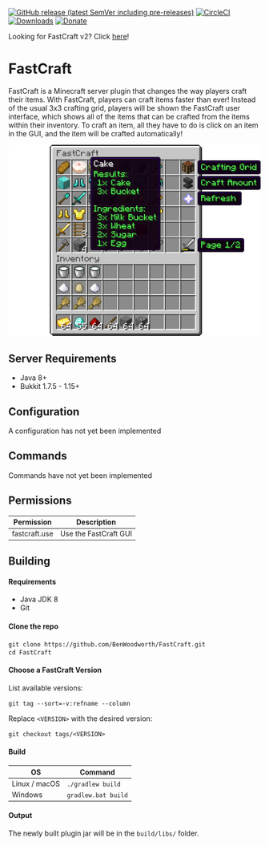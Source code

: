 [![GitHub release (latest SemVer including pre-releases)](https://img.shields.io/github/v/release/BenWoodworth/FastCraft?include_prereleases)](https://github.com/BenWoodworth/FastCraft/releases)
[![CircleCI](https://img.shields.io/circleci/build/github/BenWoodworth/FastCraft/master)](https://circleci.com/gh/BenWoodworth/FastCraft/)
[![Downloads](https://img.shields.io/github/downloads/BenWoodworth/FastCraft/total.svg)](https://github.com/BenWoodworth/FastCraft/releases)
[![Donate](https://img.shields.io/badge/Donate-PayPal-yellow)](https://paypal.me/BenWoodworth)

Looking for FastCraft v2? Click [here](https://github.com/BenWoodworth/FastCraft/tree/v2/dev)!

# FastCraft
FastCraft is a Minecraft server plugin that changes the
way players craft their items.
With FastCraft, players can craft items faster than ever!
Instead of the usual 3x3 crafting grid, players will be shown
the FastCraft user interface, which shows all of the items
that can be crafted from the items within their inventory.
To craft an item, all they have to do is click on an item in
the GUI, and the item will be crafted automatically!

<p align="center">
    <img src="assets/demo-centered.png" alt="FastCraft GUI" />
</p>

## Server Requirements
- Java 8+
- Bukkit 1.7.5 - 1.15+

## Configuration
A configuration has not yet been implemented

## Commands
Commands have not yet been implemented

## Permissions
| Permission    | Description           |
|---------------|-----------------------|
| fastcraft.use | Use the FastCraft GUI |

## Building
#### Requirements
- Java JDK 8
- Git

#### Clone the repo
```
git clone https://github.com/BenWoodworth/FastCraft.git
cd FastCraft
```

#### Choose a FastCraft Version
List available versions:
```
git tag --sort=-v:refname --column

```

Replace `<VERSION>` with the desired version:
```
git checkout tags/<VERSION>
```

#### Build

| OS            | Command             |
|---------------|---------------------|
| Linux / macOS | `./gradlew build`   |
| Windows       | `gradlew.bat build` |

#### Output
The newly built plugin jar will be in the `build/libs/` folder.
